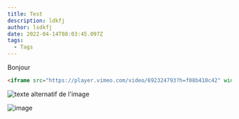 ```yaml
---
title: Test
description: ldkfj
author: lsdkfj
date: 2022-04-14T08:03:45.097Z
tags:
  - Tags
---
```

Bonjour



```html
<iframe src="https://player.vimeo.com/video/692324793?h=f08b410c42" width="640" height="564" frameborder="0" allow="autoplay; fullscreen" allowfullscreen></iframe>
```
![texte alternatif de l'image](https://www.youtube.com/watch?v=g7DpYWR8vqA "Titre de la video")

![image](https://cabri.com/wp-content/uploads/Cabrilog-cloud-logo-long-red-FR2.png)